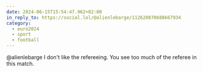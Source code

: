 ```yaml
---
date: 2024-06-15T15:54:47.962+02:00
in_reply_to: https://social.lol/@alienlebarge/112620870688667934
category:
  - euro2024
  - sport
  - football
---
```


@alienlebarge I don't like the refereeing. You see too much of the referee in this match.

